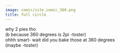 ```yaml
---
image: comic/site_comic_360.png
title: full circle
---
```

why 2 pies tho  
(b because 360 degrees is 2pi -toster)  
ohhh smart- wait did you bake those at 360 degrees  
(maybe -toster)  
